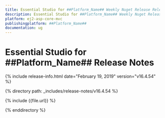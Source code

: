 ```yaml
---
title: Essential Studio for ##Platform_Name## Weekly Nuget Release Release Notes  
description: Essential Studio for ##Platform_Name## Weekly Nuget Release Release Notes  
platform: ej2-asp-core-mvc
publishingplatform: ##Platform_Name##
documentation: ug
---
```


# Essential Studio for  ##Platform_Name##  Release Notes  

{% include release-info.html date="February 19, 2019"   version="v16.4.54"  %} 

{% directory path: _includes/release-notes/v16.4.54 %}

{% include {{file.url}} %}

{% enddirectory %}

